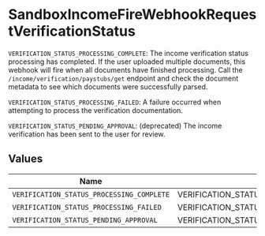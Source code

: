 # SandboxIncomeFireWebhookRequestVerificationStatus

`VERIFICATION_STATUS_PROCESSING_COMPLETE`: The income verification status processing has completed. If the user uploaded multiple documents, this webhook will fire when all documents have finished processing. Call the `/income/verification/paystubs/get` endpoint and check the document metadata to see which documents were successfully parsed.

`VERIFICATION_STATUS_PROCESSING_FAILED`: A failure occurred when attempting to process the verification documentation.

`VERIFICATION_STATUS_PENDING_APPROVAL`: (deprecated) The income verification has been sent to the user for review.


## Values

| Name                                      | Value                                     |
| ----------------------------------------- | ----------------------------------------- |
| `VERIFICATION_STATUS_PROCESSING_COMPLETE` | VERIFICATION_STATUS_PROCESSING_COMPLETE   |
| `VERIFICATION_STATUS_PROCESSING_FAILED`   | VERIFICATION_STATUS_PROCESSING_FAILED     |
| `VERIFICATION_STATUS_PENDING_APPROVAL`    | VERIFICATION_STATUS_PENDING_APPROVAL      |